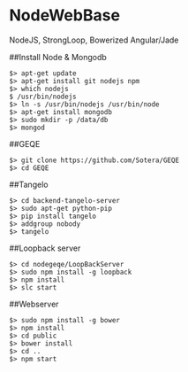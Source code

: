 # NodeWebBase
NodeJS, StrongLoop, Bowerized Angular/Jade

##Install Node & Mongodb
```
$> apt-get update  
$> apt-get install git nodejs npm  
$> which nodejs  
$ /usr/bin/nodejs  
$> ln -s /usr/bin/nodejs /usr/bin/node  
$> apt-get install mongodb  
$> sudo mkdir -p /data/db  
$> mongod  
```
##GEQE
```
$> git clone https://github.com/Sotera/GEQE  
$> cd GEQE  
```
##Tangelo
```
$> cd backend-tangelo-server  
$> sudo apt-get python-pip  
$> pip install tangelo  
$> addgroup nobody  
$> tangelo  
```
##Loopback server
```
$> cd nodegeqe/LoopBackServer  
$> sudo npm install -g loopback  
$> npm install  
$> slc start
```  

##Webserver
```
$> sudo npm install -g bower  
$> npm install  
$> cd public  
$> bower install  
$> cd ..  
$> npm start  
```
